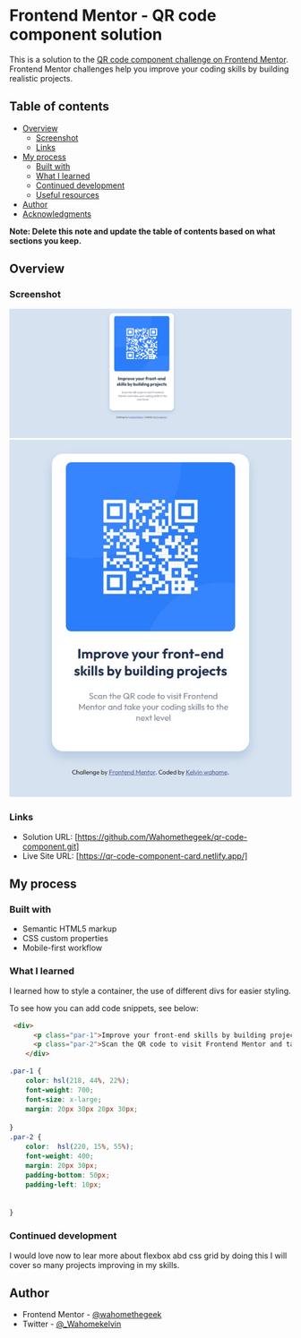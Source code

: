 # Frontend Mentor - QR code component solution

This is a solution to the [QR code component challenge on Frontend Mentor](https://www.frontendmentor.io/challenges/qr-code-component-iux_sIO_H). Frontend Mentor challenges help you improve your coding skills by building realistic projects. 

## Table of contents

- [Overview](#overview)
  - [Screenshot](#screenshot)
  - [Links](#links)
- [My process](#my-process)
  - [Built with](#built-with)
  - [What I learned](#what-i-learned)
  - [Continued development](#continued-development)
  - [Useful resources](#useful-resources)
- [Author](#author)
- [Acknowledgments](#acknowledgments)

**Note: Delete this note and update the table of contents based on what sections you keep.**

## Overview

### Screenshot

![desktop screenshot](./images/screenshot%201.png)
![mobile screenshot](./images/screenshot%202.png)


### Links

- Solution URL: [https://github.com/Wahomethegeek/qr-code-component.git]
- Live Site URL: [https://qr-code-component-card.netlify.app/]

## My process

### Built with

- Semantic HTML5 markup
- CSS custom properties
- Mobile-first workflow


### What I learned
 I learned how to style a container, the use of different divs for easier styling.

To see how you can add code snippets, see below:

```html
 <div>
      <p class="par-1">Improve your front-end skills by building projects</p>
      <p class="par-2">Scan the QR code to visit Frontend Mentor and take your coding skills to the next level</p>
    </div>
```
```css
.par-1 {
    color: hsl(218, 44%, 22%);
    font-weight: 700;
    font-size: x-large;
    margin: 20px 30px 20px 30px;
    
}
.par-2 {
    color:  hsl(220, 15%, 55%);
    font-weight: 400;
    margin: 20px 30px;
    padding-bottom: 50px;
    padding-left: 10px;
    
 
}
```

### Continued development
I would love now to lear more about flexbox abd css grid by doing this I will cover so many projects improving in my skills.


## Author

- Frontend Mentor - [@wahomethegeek](https://www.frontendmentor.io/profile/Wahomethegeek)
- Twitter - [@_Wahomekelvin](https://twitter.com/_Wahomekelvin)

